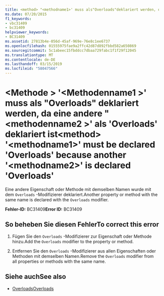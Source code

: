 ```yaml
---
title: <method> "<methodname1>' muss als"Overloads"deklariert werden, da eine andere"<methodname2>' als 'Overloads' deklariert ist
ms.date: 07/20/2015
f1_keywords:
- vbc31409
- bc31409
helpviewer_keywords:
- BC31409
ms.assetid: 27813b4e-056d-45af-969e-76e8c1ee6737
ms.openlocfilehash: 01555975fae9a2ffc42d87d892fbbd582a650869
ms.sourcegitcommit: 5c1abeec15fbddcc7dbaa729fabc1f1f29f12045
ms.translationtype: MT
ms.contentlocale: de-DE
ms.lasthandoff: 03/15/2019
ms.locfileid: "58047566"
---
```

# <a name="method-methodname1-must-be-declared-overloads-because-another-methodname2-is-declared-overloads"></a><span data-ttu-id="ba122-102">\<Methode > '\<Methodenname1 >' muss als "Overloads" deklariert werden, da eine andere "\<methodenname2 >' als 'Overloads' deklariert ist</span><span class="sxs-lookup"><span data-stu-id="ba122-102">\<method> '\<methodname1>' must be declared 'Overloads' because another '\<methodname2>' is declared 'Overloads'</span></span>
<span data-ttu-id="ba122-103">Eine andere Eigenschaft oder Methode mit demselben Namen wurde mit dem `Overloads` -Modifizierer deklariert.</span><span class="sxs-lookup"><span data-stu-id="ba122-103">Another property or method with the same name is declared with the `Overloads` modifier.</span></span>  
  
 <span data-ttu-id="ba122-104">**Fehler-ID:** BC31409</span><span class="sxs-lookup"><span data-stu-id="ba122-104">**Error ID:** BC31409</span></span>  
  
## <a name="to-correct-this-error"></a><span data-ttu-id="ba122-105">So beheben Sie diesen Fehler</span><span class="sxs-lookup"><span data-stu-id="ba122-105">To correct this error</span></span>  
  
1.  <span data-ttu-id="ba122-106">Fügen Sie den `Overloads` -Modifizierer zur Eigenschaft oder Methode hinzu.</span><span class="sxs-lookup"><span data-stu-id="ba122-106">Add the `Overloads` modifier to the property or method.</span></span>  
  
2.  <span data-ttu-id="ba122-107">Entfernen Sie den `Overloads` -Modifizierer aus allen Eigenschaften oder Methoden mit demselben Namen.</span><span class="sxs-lookup"><span data-stu-id="ba122-107">Remove the `Overloads` modifier from all properties or methods with the same name.</span></span>  
  
## <a name="see-also"></a><span data-ttu-id="ba122-108">Siehe auch</span><span class="sxs-lookup"><span data-stu-id="ba122-108">See also</span></span>

- [<span data-ttu-id="ba122-109">Overloads</span><span class="sxs-lookup"><span data-stu-id="ba122-109">Overloads</span></span>](../../visual-basic/language-reference/modifiers/overloads.md)
